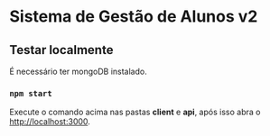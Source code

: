 # Sistema de Gestão de Alunos v2


## Testar localmente

É necessário ter mongoDB instalado.
### `npm start`

Execute o comando acima nas pastas **client** e **api**, após isso abra o [http://localhost:3000](http://localhost:3000).
